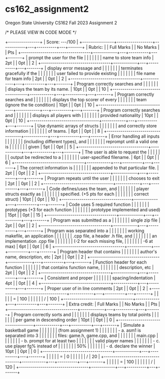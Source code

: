 # cs162_assignment2
Oregon State University CS162 Fall 2023 Assignment 2

/* PLEASE VIEW IN CODE MODE */

+----------------+
| Score: ---/100 |
+----------------+------------------+------------+---+----------+---+-------+
| Rubric:        |                  | Full Marks |   | No Marks |   | Pts   |
+-----------------------------------+------------+---+----------+---+-------+
| prompt the user for the file      |            |   |          |   |       |
| name to store team info           | 2pt        |   | 0pt      |   | 2     |
+-----------------------------------+------------+---+----------+---+-------+
| display error message and         |            |   |          |   |       |
| terminates gracefully if the      |            |   |          |   |       |
| user failed to provide existing   |            |   |          |   |       |
| file name for team info           | 2pt        |   | 0pt      |   | 2     |
+-----------------------------------+------------+---+----------+---+-------+
| Program correctly searches and    |            |   |          |   |       |
| displays the team by its name.    | 10pt       |   | 0pt      |   | 10    |
+-----------------------------------+------------+---+----------+---+-------+
| Program correctly searches and    |            |   |          |   |       |
| displays the top scorer of every  |            |   |          |   |       |
| team (ignore the tie condition)   | 10pt       |   | 0pt      |   | 10    |
+-----------------------------------+------------+---+----------+---+-------+
| Program correctly searches and    |            |   |          |   |       |
| displays all players with         |            |   |          |   |       |
| provided nationality              | 10pt       |   | 0pt      |   | 10    |
+-----------------------------------+------------+---+----------+---+-------+
| Use dynamic arrays of structs     |            |   |          |   |       |
| and correctly store information   |            |   |          |   |       |
| of teams.                         | 8pt        |   | 0pt      |   | 8     |
+-----------------------------------+------------+---+----------+---+-------+
| Error handling all inputs         |            |   |          |   |       |
| (including different types), and  |            |   |          |   |       |
| reprompt until a valid one is     |            |   |          |   |       |
| given                             | 5pt        |   | 0pt      |   | 5     |
+-----------------------------------+------------+---+----------+---+-------+
| The user is able to request the   |            |   |          |   |       |
| output be redirected to a         |            |   |          |   |       |
| user-specified filename.          | 6pt        |   | 0pt      |   | 6     |
+-----------------------------------+------------+---+----------+---+-------+
| The correct information is        |            |   |          |   |       |
| appended to that particular file. | 2pt        |   | 0pt      |   | 2     |
+-----------------------------------+------------+---+----------+---+-------+
| Program repeats until the user    |            |   |          |   |       |
| chooses to exit                   | 2pt        |   | 0pt      |   | 2     |
+-----------------------------------+------------+---+----------+---+-------+
| Code defines/uses the team, and   |            |   |          |   |       |
| player structs exactly as         |            |   |          |   |       |
| specified. (+5 pts for each       |            |   |          |   |       |
| correct struct)                   | 10pt       |   | 0pt      |   | 10    |
+-----------------------------------+------------+---+----------+---+-------+
| Code uses 5 required function     |            |   |          |   |       |
| prototypes (+3 for each function  |            |   |          |   |       |
| prototype implemented and used)   | 15pt       |   | 0pt      |   | 15    |
+-----------------------------------+------------+---+----------+---+-------+
| Program was submitted as a        |            |   |          |   |       |
| single zip file                   | 2pt        |   | 0pt      |   | 2     |
+-----------------------------------+------------+---+----------+---+-------+
| Program was separated into a      |            |   |          |   |       |
| working makefile, an application  |            |   |          |   |       |
| .cpp file, a header .h file, and  |            |   |          |   |       |
| an implementation .cpp file       |            |   |          |   |       |
| (-2 for each missing file,        |            |   |          |   |       |
| -6 at max)                        | 6pt        |   | 0pt      |   | 6     |
+-----------------------------------+------------+---+----------+---+-------+
| Program header that contains      |            |   |          |   |       |
| author's name, description, etc   | 2pt        |   | 0pt      |   | 2     |
+-----------------------------------+------------+---+----------+---+-------+
| Function header for each function |            |   |          |   |       |
| that contains function name,      |            |   |          |   |       |
| description, etc                  | 2pt        |   | 0pt      |   | 2     |
+-----------------------------------+------------+---+----------+---+-------+
| Consistent and proper             |            |   |          |   |       |
| spacing/indentation               | 4pt        |   | 0pt      |   | 4     |
+-----------------------------------+------------+---+----------+---+-------+
| Proper user of in line comments   | 2pt        |   | 0pt      |   | 2     |
+-----------------------------------+------------+---+----------+---+-------+
|                                   |            |   |          | = | 100   |
|                                   |            |   |          | / | 100   |
+-----------------------------------+------------+---+----------+---+-------+
| Extra credit:                     | Full Marks |   | No Marks |   | Pts   |
+-----------------------------------+------------+---+----------+---+-------+
| Program correctly sorts and       |            |   |          |   |       |
| displays teams by total points    |            |   |          |   |       |
| per game in descending order      | 10pt       |   | 0pt      |   | 0     |
+-----------------------------------+------------+---+----------+---+-------+
| Simulate a basketball game        |            |   |          |   |       |
| (from assignment 1)               |            |   |          |   |       |
|   - a. asm1 is separated into 3   |            |   |          |   |       |
|     files: game.h, game.cpp, and  |            |   |          |   |       |
|     main.cpp                      |            |   |          |   |       |
|   - b. prompt for at least two    |            |   |          |   |       |
|     valid player names            |            |   |          |   |       |
|   - c. use player fg% instead of  |            |   |          |   |       |
|     50%                           |            |   |          |   |       |
|   - d. declare the winner         | 10pt       |   | 0pt      |   | 0     |
+-----------------------------------+------------+---+----------+---+-------+
|                                   |            |   |          | = | 0     |
|                                   |            |   |          | / | 20    |
+-----------------------------------+------------+---+----------+---+-------+
|                                   |            |   |          | = | 100   |
|                                   |            |   |          | / | 120   |
+-----------------------------------+------------+---+----------+---+-------+
